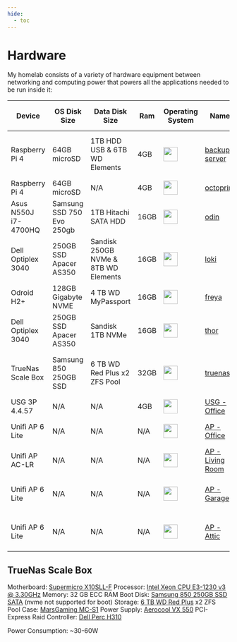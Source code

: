 ```yaml
---
hide:
  - toc
---
```

# Hardware

My homelab consists of a variety of hardware equipment between networking and computing power that powers all the applications needed to be run inside it:

| Device               | OS Disk Size              | Data Disk Size                       | Ram  | Operating System    | Name                                                                                                | Purpose                                            | DHCP-Assign IP Address |
| -------------------- | ------------------------- | ------------------------------------ | ---- | ------------------- | --------------------------------------------------------------------------------------------------- | -------------------------------------------------- | ---------------------- |
| Raspberry Pi 4       | 64GB microSD              | 1TB HDD USB & 6TB WD Elements        | 4GB  | <img width="32" src="https://simpleicons.org/icons/ubuntu.svg">   | [backup-server](https://www.raspberrypi.com/tutorials/nas-box-raspberry-pi-tutorial/)                                                                                     | NGINX Reverse Proxy, NFS Storage, Syncthing, Mini-NAS | 10.0.1.11              |
| Raspberry Pi 4       | 64GB microSD              | N/A                                  | 4GB  | <img width="32" src="https://simpleicons.org/icons/ubuntu.svg">  | [octoprint](https://octoprint.org/)                                                                 | Decomissioned ATM                                  | -                      |
| Asus N550J i7-4700HQ | Samsung SSD 750 Evo 250gb | 1TB Hitachi SATA HDD                 | 16GB |  <img width="32" src="https://simpleicons.org/icons/proxmox.svg">      | [odin](https://www.britannica.com/topic/Odin-Norse-deity)                                           | Proxmox / VM's with Kubernetes                     | 10.0.1.7               |
| Dell Optiplex 3040   | 250GB SSD Apacer AS350    | Sandisk 250GB NVMe & 8TB WD Elements | 16GB | <img width="32" src="https://simpleicons.org/icons/proxmox.svg">      | [loki](https://www.britannica.com/topic/Loki)                                                       | Proxmox / VM's with Kubernetes                     | 10.0.1.8               |
| Odroid H2+           | 128GB Gigabyte NVME       | 4 TB WD MyPassport                   | 16GB | <img width="32" src="https://simpleicons.org/icons/proxmox.svg">      | [freya](https://www.britannica.com/topic/Frigg-Norse-mythology)                                     | Proxmox / VM's with Kubernetes                     | 10.0.1.9               |
| Dell Optiplex 3040   | 250GB SSD Apacer AS350    | Sandisk 1TB NVMe                     | 16GB | <img width="32" src="https://simpleicons.org/icons/proxmox.svg">      | [thor](https://www.britannica.com/topic/Thor-Germanic-deity)                                        | Proxmox / VM's with Kubernetes                     | 10.0.1.10              |
| TrueNas Scale Box          | Samsung 850 250GB SSD     | 6 TB WD Red Plus x2 ZFS Pool          | 32GB | <img width="32" src="https://simpleicons.org/icons/truenas.svg"> | [truenas](https://www.truenas.com/truenas-scale/)                                                   | NAS / Nordrassil Kubernetes Cluster / Mass Storage | 10.0.1.6               |
| USG 3P 4.4.57        | N/A                       | N/A                                  | 4GB  | <img width="32" src="https://simpleicons.org/icons/ubiquiti.svg">            | [USG - Office](https://store.ui.com/products/unifi-security-gateway)                                | Router                                             | 10.0.1.1               |
| Unifi AP 6 Lite      | N/A                       | N/A                                  | N/A  | <img width="32" src="https://simpleicons.org/icons/ubiquiti.svg">            | [AP - Office](https://eu.store.ui.com/products/unifi-ap-6-lite)                                     | Access Point for my Home office                   | -                      |
| Unifi AP AC-LR       | N/A                       | N/A                                  | N/A  | <img width="32" src="https://simpleicons.org/icons/ubiquiti.svg">            | [AP - Living Room](https://eu.store.ui.com/collections/unifi-network-wireless/products/unifi-ac-lr) | Access Point for my Living Room                    | -                      |
| Unifi AP 6 Lite      | N/A                       | N/A                                  | N/A  | <img width="32" src="https://simpleicons.org/icons/ubiquiti.svg">            | [AP - Garage](https://eu.store.ui.com/collections/unifi-network-wireless/products/unifi-ac-lite)    | Access Point for my Garage IoT Devices Office      | -                      |
| Unifi AP 6 Lite      | N/A                       | N/A                                  | N/A  | <img width="32" src="https://simpleicons.org/icons/ubiquiti.svg">            | [AP - Attic](https://eu.store.ui.com/products/unifi-ap-6-lite)                                      | Access Point for my Attic / Upstairs Bedrooms      | -                      |


## TrueNas Scale Box

Motherboard: [Supermicro X10SLL-F](https://www.supermicro.com/en/products/motherboard/X10SLL-F)
Processor: [Intel Xeon CPU E3-1230 v3 @ 3.30GHz](https://ark.intel.com/content/www/br/pt/ark/products/75054/intel-xeon-processor-e31230-v3-8m-cache-3-30-ghz.html)
Memory: 32 GB ECC RAM
Boot Disk: [Samsung 850 250GB SSD SATA](https://www.samsung.com/pt/support/model/MZ-75E250B/EU/) (nvme not supported for boot)
Storage: [6 TB WD Red Plus](https://www.westerndigital.com/pt-br/products/internal-drives/wd-red-plus-sata-3-5-hdd#WD60EFPX) x2 ZFS Pool
Case: [MarsGaming MC-S1](https://www.amazon.es/-/pt/dp/B0BBR6Z256?psc=1&ref=ppx_yo2ov_dt_b_product_details)
Power Supply: [Aerocool VX 550](https://www.amazon.es/-/pt/dp/B07HBHPGXF?psc=1&ref=ppx_yo2ov_dt_b_product_details)
PCI-Express Raid Controller: [Dell Perc H310](https://i.dell.com/sites/doccontent/shared-content/data-sheets/Documents/dell-perc-h310-spec-sheet.pdf)

Power Consumption: ~30-60W
